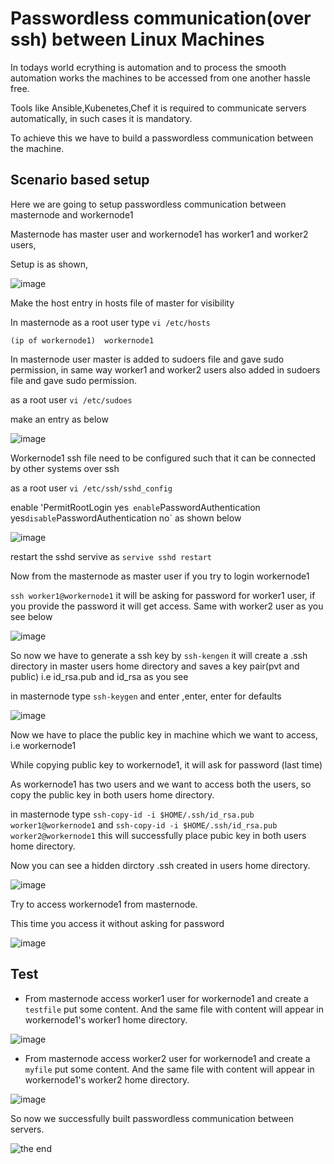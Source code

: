 # Passwordless communication(over ssh) between Linux Machines

In todays world ecrything is automation and to process the smooth automation works the machines to be accessed from one another hassle free.

Tools like Ansible,Kubenetes,Chef it is required to communicate servers automatically, in such cases it is mandatory.

To achieve this we have to build a passwordless communication between the machine.

## Scenario based setup

Here we are going to setup passwordless communication between masternode and workernode1  

Masternode has master user and workernode1 has worker1 and worker2 users, 

Setup is as shown,

![image](https://user-images.githubusercontent.com/58899893/80068568-70d9dc00-855d-11ea-8e2e-9ecab23bf060.png)


Make the host entry in hosts file of master for visibility

In masternode as a root user  type `vi /etc/hosts` 

`(ip of workernode1)  workernode1`   

In masternode user master is added to sudoers file and gave sudo permission, in same way worker1 and worker2 users also added in sudoers file and gave sudo permission.
 
as a root user `vi /etc/sudoes`
 
make an entry as below

![image](https://user-images.githubusercontent.com/58899893/80068729-ba2a2b80-855d-11ea-8ee2-98762156cd79.png)




Workernode1 ssh file need to be configured such that it can be connected by other systems over ssh

as a root user `vi /etc/ssh/sshd_config`

enable 'PermitRootLogin yes`  enable `PasswordAuthentication yes` disable `PasswordAuthentication no` as shown below

![image](https://user-images.githubusercontent.com/58899893/80069060-50f6e800-855e-11ea-80f1-9714857070dc.png)

restart the sshd servive as `servive sshd restart`

Now from the masternode as master user if you try to login workernode1

`ssh worker1@workernode1`  it will be asking for password for worker1 user, if you provide the password it will get access. Same with worker2 user as you see below

![image](https://user-images.githubusercontent.com/58899893/80069142-7edc2c80-855e-11ea-9fc1-808e13191260.png)


So now we have to generate a ssh key by `ssh-kengen` it will create a .ssh directory in master users home directory and saves a key pair(pvt and public) i.e id_rsa.pub and id_rsa as you see

in masternode type `ssh-keygen` and enter ,enter, enter for defaults
 
![image](https://user-images.githubusercontent.com/58899893/80069486-0c1f8100-855f-11ea-97e1-cd29ddbf36bc.png)


Now we have to place the public key in machine which we want to access, i.e workernode1

While copying public key to workernode1, it will ask for password (last time)

As workernode1 has two users and we want to access both the users, so copy the public key in both users home directory.

in masternode type `ssh-copy-id -i $HOME/.ssh/id_rsa.pub worker1@workernode1` and `ssh-copy-id -i $HOME/.ssh/id_rsa.pub worker2@workernode1` this will successfully place pubic key in both users home directory.
 
Now you can see a hidden dirctory .ssh created in users home directory.

![image](https://user-images.githubusercontent.com/58899893/80068373-235d6f00-855d-11ea-854e-374e286a0b8f.png)

Try to access workernode1 from masternode.

This time you access it without asking for password

![image](https://user-images.githubusercontent.com/58899893/80070088-070f0180-8560-11ea-9919-9d9a6a2045b8.png)

## Test 

* From masternode access worker1 user for workernode1 and create a `testfile` put some content. And the same file with content will appear in workernode1's worker1 home directory.

![image](https://user-images.githubusercontent.com/58899893/80070429-8e5c7500-8560-11ea-8045-b50d219eb7e8.png)

* From masternode access worker2 user for workernode1 and create a `myfile` put some content. And the same file with content will appear in workernode1's worker2 home directory.

![image](https://user-images.githubusercontent.com/58899893/80070519-b350e800-8560-11ea-9e1b-eafcac66a1d9.png)


So now we successfully built passwordless communication between servers.


![the end](https://media-exp1.licdn.com/dms/image/C5612AQFfARfN7n97oQ/article-cover_image-shrink_600_2000/0?e=1592438400&v=beta&t=blDgnfUk7-GU-d8yuX8cBBEOxiC7d3-KghodTiBgJtM) 




    


